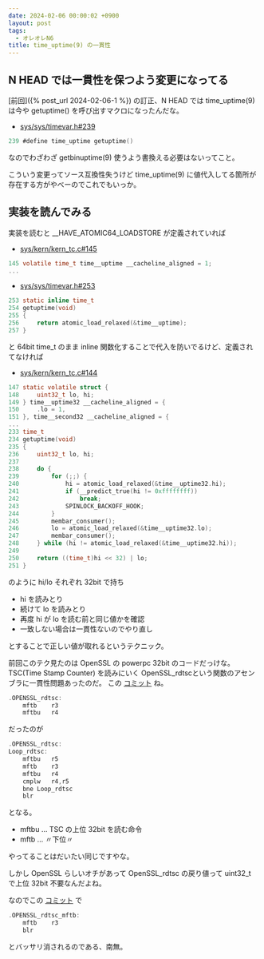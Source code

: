 ```yaml
---
date: 2024-02-06 00:00:02 +0900
layout: post
tags:
  - オレオレN6
title: time_uptime(9) の一貫性
---
```


## N HEAD では一貫性を保つよう変更になってる

[前回]({% post_url 2024-02-06-1 %})
の訂正、N HEAD では time_uptime(9) は今や getuptime() を呼び出すマクロになったんだな。

- [sys/sys/timevar.h#239](https://nxr.netbsd.org/xref/src/sys/sys/timevar.h?r=1.51#239)

``` c
239 #define	time_uptime	getuptime()
```

なのでわざわざ getbinuptime(9) 使うよう書換える必要はないってこと。

こういう変更ってソース互換性失うけど time_uptime(9) に値代入してる箇所が存在する方がやべーのでこれでもいっか。

## 実装を読んでみる

実装を読むと __HAVE_ATOMIC64_LOADSTORE が定義されていれば

- [sys/kern/kern_tc.c#145](https://nxr.netbsd.org/xref/src/sys/kern/kern_tc.c?r=1.76#145)

``` c
145 volatile time_t time__uptime __cacheline_aligned = 1;
...
```

- [sys/sys/timevar.h#253](https://nxr.netbsd.org/xref/src/sys/sys/timevar.h?r=1.51#253)

``` c
253 static inline time_t
254 getuptime(void)
255 {
256 	return atomic_load_relaxed(&time__uptime);
257 }
```

と 64bit time_t のまま inline 関数化することで代入を防いでるけど、定義されてなければ

- [sys/kern/kern_tc.c#144](https://nxr.netbsd.org/xref/src/sys/kern/kern_tc.c?r=1.76#144)

``` c
147 static volatile struct {
148 	uint32_t lo, hi;
149 } time__uptime32 __cacheline_aligned = {
150 	.lo = 1,
151 }, time__second32 __cacheline_aligned = {
...
233 time_t
234 getuptime(void)
235 {
236 	uint32_t lo, hi;
237 
238 	do {
239 		for (;;) {
240 			hi = atomic_load_relaxed(&time__uptime32.hi);
241 			if (__predict_true(hi != 0xffffffff))
242 				break;
243 			SPINLOCK_BACKOFF_HOOK;
244 		}
245 		membar_consumer();
246 		lo = atomic_load_relaxed(&time__uptime32.lo);
247 		membar_consumer();
248 	} while (hi != atomic_load_relaxed(&time__uptime32.hi));
249 
250 	return ((time_t)hi << 32) | lo;
251 }
```

のように hi/lo それぞれ 32bit で持ち

- hi を読みとり
- 続けて lo を読みとり
- 再度 hi が lo を読む前と同じ値かを確認
- 一致しない場合は一貫性ないのでやり直し

とすることで正しい値が取れるというテクニック。

前回このテク見たのは OpenSSL の powerpc 32bit のコードだっけな。
TSC(Time Stamp Counter) を読みにいく OpenSSL_rdtscという関数のアセンブラに一貫性問題あったのだ。
この
[コミット](https://github.com/openssl/openssl/commit/81eae077ce679c1d7d29e19991bf055e4888a2fc)
ね。

``` c
.OPENSSL_rdtsc:
	mftb	r3
	mftbu	r4
```

だったのが

``` c
.OPENSSL_rdtsc:
Loop_rdtsc:
	mftbu	r5
	mftb	r3
	mftbu	r4
	cmplw	r4,r5
	bne	Loop_rdtsc
	blr
```

となる。

- mftbu … TSC の上位 32bit を読む命令
- mftb … 〃下位〃

やってることはだいたい同じですやな。

しかし OpenSSL らしいオチがあって OpenSSL_rdtsc の戻り値って uint32_t で上位 32bit 不要なんだよね。

なのでこの
[コミット](https://github.com/openssl/openssl/commit/c8f370485c43729db44b680e41e875ddd7f3108c)
で

``` c
.OPENSSL_rdtsc_mftb:
	mftb	r3
	blr
```

とバッサリ消されるのである、南無。
